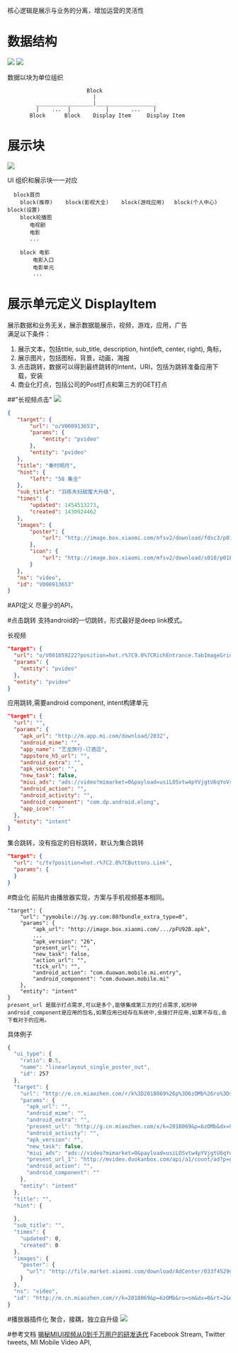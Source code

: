 核心逻辑是展示与业务的分离，增加运营的灵活性

# 数据结构
<img src="https://raw.githubusercontent.com/AiAndroid/tvhome/master/tvhome/design/TV01.jpg"/>
<img src="https://raw.githubusercontent.com/AiAndroid/tvhome/master/tvhome/design/TV02.jpg"/></br>

数据以块为单位组织

                             Block
                               |
             __________________|___________________
             |    ...  |           |       ...    |
           Block      Block    Display Item     Display Item
           
           

#  展示块
<img src="https://raw.githubusercontent.com/AiAndroid/tvhome/master/tvhome/design/block.png"/></br>

UI 组织和展示块一一对应</br>
```
  block首页
    block(推荐)    block(影视大全)    block(游戏应用)   block(个人中心)   block(设置)
    block轮播图
       电视剧
       电影
       ...
       
    block 电影
        电影入口
        电影单元
        ...
```

#  展示单元定义 DisplayItem
展示数据和业务无关，展示数据能展示，视频，游戏，应用，广告</br>
满足以下条件：</br>
1. 展示文本，包括title, sub_title, description, hint(left, center, right), 角标，</br>
2. 展示图片，包括图标，背景，动画，海报</br>
3. 点击跳转，数据可以得到最终跳转的Intent，URI，包括为跳转准备应用下载，安装</br>
4. 商业化打点，包括公司的Post打点和第三方的GET打点</br>

 ##"长视频点击"
 <img src="https://raw.githubusercontent.com/AiAndroid/tvhome/master/tvhome/design/pvideo.png"/></br>
 ```json
 {
    "target": {
        "url": "o/V000913653",
        "params": {
            "entity": "pvideo"
        },
        "entity": "pvideo"
    },
    "title": "秦时明月",
    "hint": {
        "left": "58 集全"
    },
    "sub_title": "羽练夫妇甜蜜大升级",
    "times": {
        "updated": 1454513273,
        "created": 1430924462
    },
    "images": {
        "poster": {
            "url": "http://image.box.xiaomi.com/mfsv2/download/fdsc3/p01UCPBoFQBc/ZonxJhukRlUsWy.jpg"
        },
        "icon": {
            "url": "http://image.box.xiaomi.com/mfsv2/download/s010/p01EI5zF4ESu/3G48UmxYSnr0Yj.jpg"
        }
    },
    "ns": "video",
    "id": "V000913653"
}
```
#API定义
尽量少的API，

#点击跳转
支持android的一切跳转，形式最好是deep link模式。

长视频
```json
"target": {
  "url": "o/V001059222?position=hot.r%7C9.0%7CRichEntrance.TabImageGrid.O",
  "params": {
    "entity": "pvideo"
  },
  "entity": "pvideo"
}
```
应用跳转,需要android component, intent构建单元
```json
"target": {
  "url": "",
  "params": {
    "apk_url": "http://m.app.mi.com/download/2032",
    "android_mime": "",
    "app_name": "艺龙旅行-订酒店",
    "appstore_h5_url": "",
    "android_extra": "",
    "apk_version": "",
    "new_task": false,
    "miui_ads": "ads://video?mimarket=0&payload=usiLOSvtw4pYVjgtU6qYoVsEb6ZVCJwm8zhGDsGvzIhtwSTdiWT229iGicHHpddr_ma4ers-JwsbYS4vzkoPmgy13iIHdtfAirW6A3N3oZmyfcDqovbtFzLHZDtLDL3fYRhSleY51LerPc_BKdFJMBPLLGP4psIjTTXjdzXup9TFD-dmIJyXgAd7KG58CfeCMe91uMZVw6EiW0m09-ZA3KsBBaMxY6cacl4DJ1aLgENpbaUx20iP8oO4_JVGMwpypuYYLHl074KSF9gssLOsZD-682Ro-ba8nqlonJyfmnReuzwIuD19bv5QDtzrrJKTqdZtuQTs5bqpikHtN4e6CKNpk4zErPV8Nd4cxvE0ZpNbWpej8R-EogPwIClISE7sMS_GHTew0cErUJjnJsuoQUt4_tjUcPhQCOxrrRoUoEydFcGVISP2FVSy9z-JQm1TpKYTKVjqoFbvNokMgi4l5O-F0rgjTROGHpnfrJ4BmLHF-DPqrBViUvDezfqE36D560v4RV1mDhyyReqYuTPKRg",
    "android_action": "",
    "android_activity": "",
    "android_component": "com.dp.android.elong",
    "app_icon": ""
  },
  "entity": "intent"
}
```
集合跳转，没有指定的目标跳转，默认为集合跳转
```json
"target": {
  "url": "c/tv?position=hot.r%7C2.0%7CButtons.Link",
  "params": {
  }
}
```
#商业化
前贴片由播放器实现，方案与手机视频基本相同。
```
"target": {
    "url": "yymobile://3g.yy.com:80?bundle_extra_type=0",
    "params": {
        "apk_url": "http://image.box.xiaomi.com/.../pFU92B.apk",
        ...
        "apk_version": "26",
        "present_url": "",
        "new_task": false,
        "action_url": "",
        "tick_url": "",
        "android_action": "com.duowan.mobile.mi.entry",
        "android_component": "com.duowan.mobile.mi"
    },
    "entity": "intent"
}
present_url 是展示打点需求,可以是多个,能够集成第三方的打点需求,如秒钟android_component是应用的包名,如果应用已经存在系统中,会接打开应用,如果不存在,会下载对于的应用。
```
具体例子
```js
{
  "ui_type": {
    "ratio": ​0.5,
    "name": "linearlayout_single_poster_out",
    "id": ​257
  },
  "target": {
    "url": "http://e.cn.miaozhen.com/r/k%3D2018069%26p%3D6zOMb%26ro%3Dsm%26dx%3D0%26rt%3D2%26ns%3D__IP__%26ni%3D__IESID__%26v%3D__LOC__%26nd%3D__DRA__%26np%3D__POS__%26nn%3D__APP__%26vo%3D3f965d0f3%26vr%3D2%26o%3Dhttp%253A%252F%252Fproall.h5bang.com%252Fcampaign%252Fdefault%252Fxuetl%252Fxtlqlb%252Findex.php%253Ff%253D2",
    "params": {
      "apk_url": "",
      "android_mime": "",
      "android_extra": "",
      "present_url": "http://g.cn.miaozhen.com/x/k=2018069&p=6zOMb&dx=0&rt=2&o=",
      "android_activity": "",
      "apk_version": "",
      "new_task": false,
      "miui_ads": "ads://video?mimarket=0&payload=usiLOSvtw4pYVjgtU6qYoZtNTK2pJf3J8zhGDsGvzIhtwSTdiWT229iGicHHpddr0M-nGn0cwjolrHyDGoZEq417TQKj4SsvnuP9cu70oxc-dWwWdpFS4n7lEVJU880UYNWbWYu4CBnAmX3yme7MpMt59cLYk_sXRgrDW7MRSgw3rDzz4x0yOf1DLI8R3vuk1TJjIuBgXinNjwgwqqpzow4zNcTlxtzvIgsMgSW93WSLznwNzMt53WiHIdpPD3m3GPS_c13ESOllwY-ovt-Q747Nfa4vv0_LzwHDWKSE35uSYq1xY-i5PUWlBeEwZd_trjQfHJY7zgXrmf9lcT7O4TEvxh03sNHBK1CY5ybLqEFLeP7Y1HD4UAjsa60aFKBMcQDexL0oF0uJL4phK3J9-ae6aRX9t8SS",
      "present_url_1": "http://mvideo.duokanbox.com/api/a1/count/ad?p=g3H7tfEXS5lwO7onq0Y78S0lOhR1Ium7Qf1V5e6Go3_D0F71rZX_Srg28BdmwuMCSZtpcxTE7ZCqJ6UYPvd0nI8U31ksu7ZNyYNf86gAV_Z1g5QPWpy3RotMck-bB0oe",
      "android_action": "",
      "android_component": ""
    },
    "entity": "intent"
  },
  "title": "",
  "hint": {
    
  },
  "sub_title": "",
  "times": {
    "updated": ​0,
    "created": ​0
  },
  "images": {
    "poster": {
      "url": "http://file.market.xiaomi.com/download/AdCenter/033f4529d52f63cfea04abef5dcc907532d43fcde/AdCenter033f4529d52f63cfea04abef5dcc907532d43fcde.jpg/AdCenter033f4529d52f63cfea04abef5dcc907532d43fcdeAdCenter033f4529d52f63cfea04abef5dcc907532d43fcde.jpg.jpg"
    }
  },
  "ns": "video",
  "id": "http://e.cn.miaozhen.com/r/k=2018069&p=6zOMb&ro=sm&dx=0&rt=2&ns=__IP__&ni=__IESID__&v=__LOC__&nd=__DRA__&np=__POS__&nn=__APP__&vo=3f965d0f3&vr=2&o=http%3A%2F%2Fproall.h5bang.com%2Fcampaign%2Fdefault%2Fxuetl%2Fxtlqlb%2Findex.php%3Ff%3D2"
}
```

#播放器插件化
聚合，接耦，独立自升级
<img src="https://raw.githubusercontent.com/AiAndroid/tvhome/master/tvhome/design/vp.png"/></br>


#参考文档
<a href="https://raw.githubusercontent.com/AiAndroid/tvhome/master/tvhome/design/MIUI_Video_Scrum.pdf">
揭秘MIUI视频从0到千万用户的研发迭代</a>
Facebook Stream,
Twitter tweets,
MI Mobile Video API,
